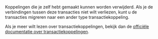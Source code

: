 Koppelingen die je zelf hebt gemaakt kunnen worden verwijderd. Als je de verbindingen tussen deze transacties niet wilt verliezen, kunt u de transacties migreren naar een ander type transactiekoppeling.

Als je meer wilt lezen over transactiekoppelingen, bekijk dan de [officiële documentatie over transactiekoppelingen](https://firefly-iii.readthedocs.io/en/latest/advanced/links.html).